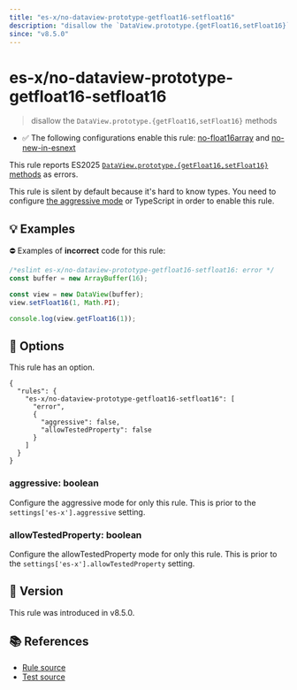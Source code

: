 ```yaml
---
title: "es-x/no-dataview-prototype-getfloat16-setfloat16"
description: "disallow the `DataView.prototype.{getFloat16,setFloat16}` methods"
since: "v8.5.0"
---
```


# es-x/no-dataview-prototype-getfloat16-setfloat16
> disallow the `DataView.prototype.{getFloat16,setFloat16}` methods

- ✅ The following configurations enable this rule: [no-float16array] and [no-new-in-esnext]

This rule reports ES2025 [`DataView.prototype.{getFloat16,setFloat16}` methods](https://github.com/tc39/proposal-float16array) as errors.

This rule is silent by default because it's hard to know types. You need to configure [the aggressive mode](../#the-aggressive-mode) or TypeScript in order to enable this rule.

## 💡 Examples

⛔ Examples of **incorrect** code for this rule:

<eslint-playground type="bad">

```js
/*eslint es-x/no-dataview-prototype-getfloat16-setfloat16: error */
const buffer = new ArrayBuffer(16);

const view = new DataView(buffer);
view.setFloat16(1, Math.PI);

console.log(view.getFloat16(1));
```

</eslint-playground>

## 🔧 Options

This rule has an option.

```jsonc
{
  "rules": {
    "es-x/no-dataview-prototype-getfloat16-setfloat16": [
      "error",
      {
        "aggressive": false,
        "allowTestedProperty": false
      }
    ]
  }
}
```

### aggressive: boolean

Configure the aggressive mode for only this rule.
This is prior to the `settings['es-x'].aggressive` setting.

### allowTestedProperty: boolean

Configure the allowTestedProperty mode for only this rule.
This is prior to the `settings['es-x'].allowTestedProperty` setting.

## 🚀 Version

This rule was introduced in v8.5.0.

## 📚 References

- [Rule source](https://github.com/eslint-community/eslint-plugin-es-x/blob/master/lib/rules/no-dataview-prototype-getfloat16-setfloat16.js)
- [Test source](https://github.com/eslint-community/eslint-plugin-es-x/blob/master/tests/lib/rules/no-dataview-prototype-getfloat16-setfloat16.js)

[no-float16array]: ../configs/index.md#no-float16array
[no-new-in-esnext]: ../configs/index.md#no-new-in-esnext
